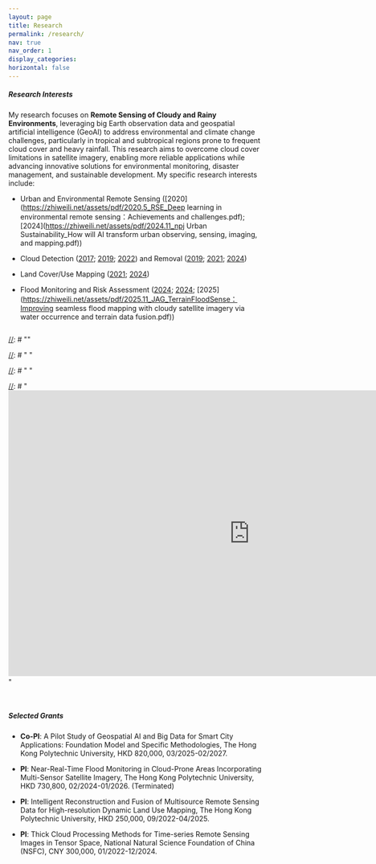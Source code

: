 ```yaml
---
layout: page
title: Research
permalink: /research/
nav: true
nav_order: 1
display_categories:
horizontal: false
---
```



##### **Research Interests**  

My research focuses on **Remote Sensing of Cloudy and Rainy Environments**, leveraging big Earth observation data and geospatial artificial intelligence (GeoAI) to address environmental and climate change challenges, particularly in tropical and subtropical regions prone to frequent cloud cover and heavy rainfall. This research aims to overcome cloud cover limitations in satellite imagery, enabling more reliable applications while advancing innovative solutions for environmental monitoring, disaster management, and sustainable development. My specific research interests include:

- Urban and Environmental Remote Sensing ([2020](https://zhiweili.net/assets/pdf/2020.5_RSE_Deep learning in environmental remote sensing：Achievements and challenges.pdf); [2024](https://zhiweili.net/assets/pdf/2024.11_npj Urban Sustainability_How will AI transform urban observing, sensing, imaging, and mapping.pdf))  &emsp;

- Cloud Detection ([2017](https://zhiweili.net/assets/pdf/2017.3_RSE_Multi-feature%20combined%20cloud%20and%20cloud%20shadow%20detection%20in%20GaoFen-1%20wide%20field%20of%20view%20imagery.pdf); [2019](https://zhiweili.net/assets/pdf/2019.4_ISPRS%20P&RS_Deep%20learning%20based%20cloud%20detection%20for%20medium%20and%20high%20resolution%20remote%20sensing%20images%20of%20different%20sensors.pdf); [2022](https://zhiweili.net/assets/pdf/2022.6_ISPRS%20P&RS_Cloud%20and%20cloud%20shadow%20detection%20for%20optical%20satellite%20imagery%EF%BC%9AFeatures,%20algorithms,%20validation,%20and%20prospects.pdf)) and Removal ([2019](https://zhiweili.net/assets/pdf/2019.8_RS_Thick%20Cloud%20Removal%20in%20High-Resolution%20Satellite%20Images%20Using%20Stepwise%20Radiometric%20Adjustment%20and%20Residual%20Correction.pdf); [2021](https://zhiweili.net/assets/pdf/2021.7_ISPRS%20P&RS_Combined%20deep%20prior%20with%20low-rank%20tensor%20SVD%20for%20thick%20cloud%20removal%20in%20multitemporal%20images.pdf); [2024](https://zhiweili.net/assets/pdf/2024.10_ISPRS%20P&RS_Beyond%20clouds%EF%BC%9ASeamless%20flood%20mapping%20using%20Harmonized%20Landsat%20and%20Sentinel-2%20time%20series%20imagery%20and%20water%20occurrence%20data.pdf))  &emsp;

- Land Cover/Use Mapping ([2021](https://zhiweili.net/assets/pdf/2021.12_JAG_Time%20series%20remote%20sensing%20image%20classification%20framework%20using%20combination%20of%20deep%20learning%20and%20multiple%20classifiers%20system.pdf); [2024](https://zhiweili.net/assets/pdf/2024.7_RSE_Learning%20spectral-indices-fused%20deep%20models%20for%20time-series%20land%20use%20and%20land%20cover%20mapping%20in%20cloud-prone%20areas.pdf))  &emsp;

- Flood Monitoring and Risk Assessment ([2024](https://www.taylorfrancis.com/chapters/edit/10.1201/9781003244561-4/urban-flooding-monitoring-management-geospatial-perspective-zhiwei-li-cheolhee-yoo-qihao-weng); [2024](https://zhiweili.net/assets/pdf/2024.10_ISPRS%20P&RS_Beyond%20clouds%EF%BC%9ASeamless%20flood%20mapping%20using%20Harmonized%20Landsat%20and%20Sentinel-2%20time%20series%20imagery%20and%20water%20occurrence%20data.pdf); [2025](https://zhiweili.net/assets/pdf/2025.11_JAG_TerrainFloodSense：Improving seamless flood mapping with cloudy satellite imagery via water occurrence and terrain data fusion.pdf))

<div class="slideshow-container">
    <div class="mySlides">
        <img src="../assets/img/research_cloud.jpg" alt="Cloud Detection and Removal">
    </div>
    <div class="mySlides">
        <img src="../assets/img/research_lulc.jpg" alt="Land Use & Land Cover Mapping">
    </div>
    <div class="mySlides">
        <img src="../assets/img/research_flood.jpg" alt="Flood Monitoring and Risk Assessment">
    </div>
    <!-- Add more slides as needed -->
</div>

<script>
    let slideIndex = 0;
    let slides = document.getElementsByClassName("mySlides");
    let totalSlides = slides.length;


    function showSlides() {
        for (let i = 0; i < totalSlides; i++) {
            slides[i].style.display = "none";
        }
        slideIndex++;
        if (slideIndex > totalSlides) {
            slideIndex = 1; // Restart from the first slide
        }
        slides[slideIndex - 1].style.display = "block";
        setTimeout(showSlides, 3000); // Change image every 3 seconds
    }
    
    showSlides();

</script>

<style>
    .slideshow-container * { box-sizing: border-box; }
    .slideshow-container {
        font-family: Arial, sans-serif; 
        margin: 0px auto;
        max-width: 960px; 
        position: relative; 
        background: #ffffff; /* Set background to white */
        overflow: hidden;
    }
    .slideshow-container .mySlides { 
        display: none; 
        text-align: center; /* Center the images */
    }
    .slideshow-container img {
        vertical-align: middle; /* middle */
        width: 100%;
        height: auto
        max-width: 960px;
        object-fit: cover;
    }
</style>




[//]: # "<html lang="en">"

[//]: # "<head>"

[//]: # "    <meta charset="UTF-8">"

[//]: # "    <meta name="viewport" content="width=device-width, initial-scale=1.0">"

[//]: # "    <title>Embedded Google Slides Slideshow</title>"

[//]: # "</head>"

[//]: # "<body>"

[//]: # "    <div>"

[//]: # "        <iframe src="https://docs.google.com/presentation/d/e/2PACX-1v.../embed?start=true&loop=true&delayms=3000" frameborder="0" width="960" height="569" allowfullscreen="true" mozallowfullscreen="true" webkitallowfullscreen="true"></iframe>"

[//]: # "    </div>"

[//]: # "</body>"

[//]: # "</html>"



<br>

##### **Selected Grants**  

- **Co-PI**: A Pilot Study of Geospatial AI and Big Data for Smart City Applications: Foundation Model and Specific Methodologies, The Hong Kong Polytechnic University, HKD 820,000, 03/2025-02/2027.

- **PI**: Near-Real-Time Flood Monitoring in Cloud-Prone Areas Incorporating Multi-Sensor Satellite Imagery, The Hong Kong Polytechnic University, HKD 730,800, 02/2024-01/2026. (Terminated)

- **PI**: Intelligent Reconstruction and Fusion of Multisource Remote Sensing Data for High-resolution Dynamic Land Use Mapping, The Hong Kong Polytechnic University, HKD 250,000, 09/2022-04/2025.

- **PI**: Thick Cloud Processing Methods for Time-series Remote Sensing Images in Tensor Space, National Natural Science Foundation of China (NSFC), CNY 300,000, 01/2022-12/2024.

